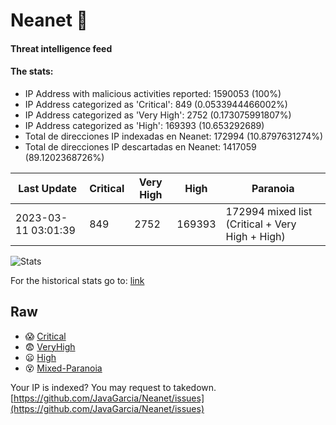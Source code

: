 # Neanet :hocho:
#### Threat intelligence feed
#### The stats:

- IP Address with malicious activities reported: 1590053 (100%)
- IP Address categorized as 'Critical':  849 (0.0533944466002%)
- IP Address categorized as 'Very High':  2752 (0.173075991807%)
- IP Address categorized as 'High':  169393 (10.653292689)
- Total de direcciones IP indexadas en Neanet:  172994 (10.8797631274%)
- Total de direcciones IP descartadas en Neanet:  1417059 (89.1202368726%)

| Last Update | Critical | Very High | High | Paranoia |
| --- | --- | --- | --- | --- |
| 2023-03-11 03:01:39 | 849 | 2752 | 169393 | 172994 mixed list (Critical + Very High + High)|

![Stats](https://docs.google.com/spreadsheets/d/e/2PACX-1vSnaNMIXVabIpDJjufMlzH7poXnshF3mgd8Is1g9ytUEzVsP5my4Trn8f-xkoLLQ38xpL3HtmUexLo6/pubchart?oid=501124687&format=image)

For the historical stats go to: [link](/stats.csv)
## Raw
- :scream: [Critical](https://raw.githubusercontent.com/JavaGarcia/Neanet/master/blacklists/neanet_critical.txt)
- :fearful: [VeryHigh](https://raw.githubusercontent.com/JavaGarcia/Neanet/master/blacklists/neanet_veryHigh.txtt)
- :frowning: [High](https://raw.githubusercontent.com/JavaGarcia/Neanet/master/blacklists/neanet_high.txt)
- :dizzy_face: [Mixed-Paranoia](https://raw.githubusercontent.com/JavaGarcia/Neanet/master/blacklists/neanet_all.txt)


Your IP is indexed? You may request to takedown. [https://github.com/JavaGarcia/Neanet/issues](https://github.com/JavaGarcia/Neanet/issues)















































































































































































































































































































































































































































































































































































































































































































































































































































































































































































































































































































































































































































































































































































































































































































































































































































































































































































































































































































































































































































































































































































































































































































































































































































































































































































































































































































































































































































































































































































































































































































































































































































































































































































































































































































































































































































































































































































































































































































































































































































































































































































































































































































































































































































































































































































































































































































































































































































































































































































































































































































































































































































































































































































































































































































































































































































































































































































































































































































































































































































































































































































































































































































































































































































































































































































































































































































































































































































































































































































































































































































































































































































































































































































































































































































































































































































































































































































































































































































































































































































































































































































































































































































































































































































































































































































































































































































































































































































































































































































































































































































































































































































































































































































































































































































































































































































































































































































































































































































































































